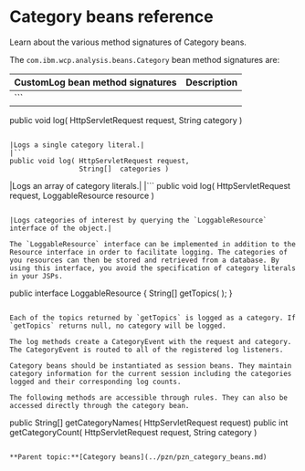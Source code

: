 # Category beans reference

Learn about the various method signatures of Category beans.

The `com.ibm.wcp.analysis.beans.Category` bean method signatures are:

|CustomLog bean method signatures|Description|
|--------------------------------|-----------|
|```
public void log( HttpServletRequest request, 
                 String category ) 
```

|Logs a single category literal.|
|```
public void log( HttpServletRequest request, 
                 String[]  categories ) 
```

|Logs an array of category literals.|
|```
public void log( HttpServletRequest request, 
                 LoggableResource   resource ) 
```

|Logs categories of interest by querying the `LoggableResource` interface of the object.|

The `LoggableResource` interface can be implemented in addition to the Resource interface in order to facilitate logging. The categories of you resources can then be stored and retrieved from a database. By using this interface, you avoid the specification of category literals in your JSPs.

```
public interface LoggableResource
{
   String[] getTopics( );
}

```

Each of the topics returned by `getTopics` is logged as a category. If `getTopics` returns null, no category will be logged.

The log methods create a CategoryEvent with the request and category. The CategoryEvent is routed to all of the registered log listeners.

Category beans should be instantiated as session beans. They maintain category information for the current session including the categories logged and their corresponding log counts.

The following methods are accessible through rules. They can also be accessed directly through the category bean.

```
public String[] getCategoryNames( HttpServletRequest request)
public int      getCategoryCount( HttpServletRequest request,
                                  String category )

```

**Parent topic:**[Category beans](../pzn/pzn_category_beans.md)

